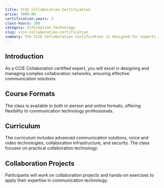 ```yaml
---
title: CCIE Collaboration Certification
price: 3000.00
certification-years: 3
class-hours: 200
category: Information Technology
slug: ccie-collaboration-certification
summary: The CCIE Collaboration Certification is designed for experts in collaboration and communication technology roles. This comprehensive class covers advanced communication solutions, voice and video technologies, and collaboration infrastructure. It equips candidates with the skills needed to design and manage complex collaboration networks.
---
```


## Introduction

As a CCIE Collaboration certified expert, you will excel in designing and managing complex collaboration networks, ensuring effective communication solutions.

## Course Formats

The class is available in both in-person and online formats, offering flexibility to communication technology professionals.

## Curriculum

The curriculum includes advanced communication solutions, voice and video technologies, collaboration infrastructure, and security. The class focuses on practical collaboration technology.

## Collaboration Projects

Participants will work on collaboration projects and hands-on exercises to apply their expertise in communication technology.

